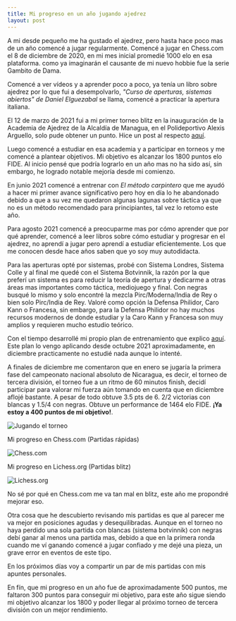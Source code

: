 ```yaml
---
title: Mi progreso en un año jugando ajedrez
layout: post
---
```


A mi desde pequeño me ha gustado el ajedrez, pero hasta hace poco mas de un año comencé a jugar regularmente. Comencé a jugar en Chess.com el 8 de diciembre de 2020, en mi mes inicial promedié 1000 elo en esa plataforma. como ya imaginarán el causante de mi nuevo hobbie fue la serie Gambito de Dama.

Comencé a ver vídeos y a aprender poco a poco, ya tenía un libro sobre ajedrez por lo que fui a desempolvarlo, *"Curso de aperturas, sistemas abiertos" de Daniel Elguezabal* se llama, comencé a practicar la apertura italiana.

El 12 de marzo de 2021 fui a mi primer torneo blitz en la inauguración de la Academia de Ajedrez de la Alcaldía de Managua, en el Polideportivo Alexis Arguello, solo pude obtener un punto. Hice un post al respecto [aquí](/2021/03/Mi-primer-experiencia-en-un-torneo-de-ajedrez-blitz.html).


Luego comencé a estudiar en esa academia y a participar en torneos y me comencé a plantear objetivos. Mi objetivo es alcanzar los 1800 puntos elo FIDE. Al inicio pensé que podría lograrlo en un año mas no ha sido así, sin embargo, he logrado notable mejoría desde mi comienzo.

En junio 2021 comencé a entrenar con *El método carpintero* que me ayudó a hacer mi primer avance significativo pero hoy en día lo he abandonado debido a que a su vez me quedaron algunas lagunas sobre táctica ya que no es un método recomendado para principiantes, tal vez lo retomo este año.

Para agosto 2021 comencé a preocuparme mas por cómo aprender que por qué aprender, comencé a leer libros sobre cómo estudiar y progresar en el ajedrez, no aprendí a jugar pero aprendí a estudiar eficientemente. Los que me conocen desde hace años saben que yo soy muy autodidacta.

Para las aperturas opté por sistemas, probé con Sistema Londres, Sistema Colle y al final me quedé con el Sistema Botvinnik, la razón por la que preferí un sistema es para reducir la teoría de apertura y dedicarme a otras áreas mas importantes como táctica, mediojuego y final. Con negras busqué lo mismo y solo encontré la mezcla Pirc/Moderna/India de Rey o bien solo Pirc/India de Rey. Valoré como opción la Defensa Philidor, Caro Kann o Francesa, sin embargo, para la Defensa Philidor no hay muchos recursos modernos de donde estudiar y la Caro Kann y Francesa son muy amplios y requieren mucho estudio teórico.

Con el tiempo desarrollé mi propio plan de entrenamiento que explico [aquí](/2022/01/mi-plan-de-entrenamiento-ajedrez.html). Este plan lo vengo aplicando desde octubre 2021 aproximadamente, en diciembre practicamente no estudié nada aunque lo intenté.

A finales de diciembre me comentaron que en enero se jugaría la primera fase del campeonato nacional absoluto de Nicaragua, es decir, el torneo de tercera división, el torneo fue a un ritmo de 60 minutos finish, decidí participar para valorar mi fuerza aún tomando en cuenta que en diciembre aflojé bastante. A pesar de todo obtuve 3.5 pts de 6. 2/2 victorias con blancas y 1.5/4 con negras. Obtuve un performance de 1464 elo FIDE. **¡Ya estoy a 400 puntos de mi objetivo!**.

![Jugando el torneo](https://i.postimg.cc/Hxtvd8hG/ndice.jpg)

Mi progreso en Chess.com (Partidas rápidas)

![Chess.com](https://i.postimg.cc/Hx77zWYK/Captura-de-pantalla-2022-01-23-20-53-39.png)

Mi progreso en Lichess.org (Partidas blitz)

![Lichess.org](https://i.postimg.cc/x8DN4rqd/Captura-de-pantalla-2022-01-23-20-56-33.png)

No sé por qué en Chess.com me va tan mal en blitz, este año me propondré mejorar eso.

Otra cosa que he descubierto revisando mis partidas es que al parecer me va mejor en posiciones agudas y desequilibradas. Aunque en el torneo no haya perdido una sola partida con blancas (sistema botvinnik) con negras debí ganar al menos una partida mas, debido a que en la primera ronda cuando me ví ganando comencé a jugar confiado y me dejé una pieza, un grave error en eventos de este tipo.

En los próximos días voy a compartir un par de mis partidas con mis apuntes personales.

En fín, que mi progreso en un año fue de aproximadamente 500 puntos, me faltaron 300 puntos para conseguir mi objetivo, para este año sigue siendo mi objetivo alcanzar los 1800 y poder llegar al próximo torneo de tercera división con un mejor rendimiento.